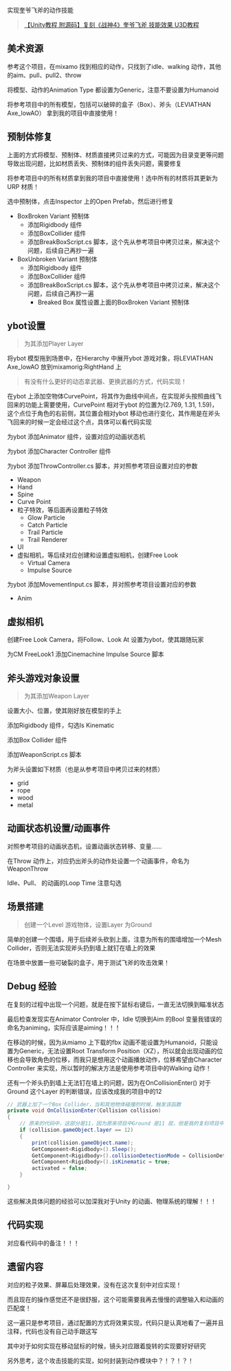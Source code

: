 实现奎爷飞斧的动作技能

>[【Unity教程 附源码】复刻《战神4》奎爷飞斧 技能效果 U3D教程](https://www.bilibili.com/video/BV1gJ411p7FM)

## 美术资源

参考这个项目，在mixamo 找到相应的动作，只找到了idle、walking 动作，其他的aim、pull、pull2、throw 

将模型、动作的Animation Type 都设置为Generic，注意不要设置为Humanoid

将参考项目中的所有模型，包括可以破碎的盒子（Box）、斧头（LEVIATHAN Axe_lowAO） 拿到我的项目中直接使用！

## 预制体修复

上面的方式将模型、预制体、材质直接拷贝过来的方式，可能因为目录变更等问题导致出现问题，比如材质丢失、预制体的组件丢失问题，需要修复

将参考项目中的所有材质拿到我的项目中直接使用！选中所有的材质将其更新为URP 材质！

选中预制体，点击Inspector 上的Open Prefab，然后进行修复

* BoxBroken Variant 预制体
	* 添加Rigidbody 组件
	* 添加BoxCollider 组件
	* 添加BreakBoxScript.cs 脚本，这个先从参考项目中拷贝过来，解决这个问题，后续自己再抄一遍
* BoxUnbroken Variant 预制体
	* 添加Rigidbody 组件
	* 添加BoxCollider 组件
	* 添加BreakBoxScript.cs 脚本，这个先从参考项目中拷贝过来，解决这个问题，后续自己再抄一遍
		* Breaked Box 属性设置上面的BoxBroken Variant 预制体


## ybot设置

>为其添加Player Layer

将ybot 模型拖到场景中，在Hierarchy 中展开ybot 游戏对象，将LEVIATHAN Axe_lowAO 放到mixamorig:RightHand 上

>有没有什么更好的动态拿武器、更换武器的方式，代码实现！

在ybot 上添加空物体CurvePoint，将其作为曲线中间点，在实现斧头按照曲线飞回来的功能上需要使用，CurvePoint 相对于ybot 的位置为(2.769, 1.31, 1.59)，这个点位于角色的右前侧，其位置会相对ybot 移动也进行变化，其作用是在斧头飞回来的时候一定会经过这个点，具体可以看代码实现

为ybot 添加Animator 组件，设置对应的动画状态机

为ybot 添加Character Controller 组件

为ybot 添加ThrowController.cs 脚本，并对照参考项目设置对应的参数

* Weapon
* Hand
* Spine
* Curve Point
* 粒子特效，等后面再设置粒子特效
	* Glow Particle
	* Catch Particle
	* Trail Particle
	* Trail Renderer
* UI
* 虚拟相机，等后续对应创建和设置虚拟相机，创建Free Look
	* Virtual Camera
	* Impulse Source

为ybot 添加MovementInput.cs 脚本，并对照参考项目设置对应的参数

* Anim

## 虚拟相机

创建Free Look Camera，将Follow、Look At 设置为ybot，使其跟随玩家

为CM FreeLook1 添加Cinemachine Impulse Source 脚本

## 斧头游戏对象设置

>为其添加Weapon Layer

设置大小、位置，使其刚好放在模型的手上

添加Rigidbody 组件，勾选Is Kinematic

添加Box Collider 组件

添加WeaponScript.cs 脚本

为斧头设置如下材质（也是从参考项目中拷贝过来的材质）

* grid
* rope
* wood
* metal

## 动画状态机设置/动画事件

对照参考项目的动画状态机，设置动画状态转移、变量……

在Throw 动作上，对应扔出斧头的动作处设置一个动画事件，命名为WeaponThrow

Idle、Pull、 的动画的Loop Time 注意勾选

## 场景搭建

>创建一个Level 游戏物体，设置Layer 为Ground

简单的创建一个围墙，用于后续斧头砍到上面，注意为所有的围墙增加一个Mesh Collider，否则无法实现斧头扔到墙上就钉在墙上的效果

在场景中放置一些可破裂的盒子，用于测试飞斧的攻击效果！

## Debug 经验

在复刻的过程中出现一个问题，就是在按下鼠标右键后，一直无法切换到瞄准状态

最后检查发现实在Animator Controler 中，Idle 切换到Aim 的Bool 变量我错误的命名为animing，实际应该是aiming！！！

在移动的时候，因为从miamo 上下载的fbx 动画不能设置为Humanoid，只能设置为Generic，无法设置Root Transform Position（XZ），所以就会出现动画的位移也会导致角色的位移，而我只是想用这个动画播放动作，位移希望由Character Controller 来实现，所以暂时的解决方法是使用参考项目中的Walking 动作！

还有一个斧头扔到墙上无法钉在墙上的问题，因为在OnCollisionEnter() 对于Ground 这个Layer 的判断错误，应该改成我的项目中的12

```c#
// 武器上加了一个Box Collider，当和其他物体碰撞的时候，触发该函数
private void OnCollisionEnter(Collision collision)
{
    // 原来的代码中，这部分是11，因为原来项目中Ground 是11 层，但是我的复刻项目中Ground 是12 层注意修改
    if (collision.gameObject.layer == 12)
    {
        print(collision.gameObject.name);
        GetComponent<Rigidbody>().Sleep();
        GetComponent<Rigidbody>().collisionDetectionMode = CollisionDetectionMode.ContinuousSpeculative;
        GetComponent<Rigidbody>().isKinematic = true;
        activated = false;
    }

}
```

这些解决具体问题的经验可以加深我对于Unity 的动画、物理系统的理解！！！

## 代码实现

对应看代码中的备注！！！

## 遗留内容

对应的粒子效果、屏幕后处理效果，没有在这次复刻中对应实现！

而且现在的操作感觉还不是很舒服，这个可能需要我再去慢慢的调整输入和动画的匹配度！

这一遍只是参考项目，通过配置的方式将效果实现，代码只是认真地看了一遍并且注释，代码也没有自己动手跟这写

其中对于如何实现在移动鼠标的时候，镜头对应跟着旋转的实现要好好研究

另外思考，这个攻击技能的实现，如何封装到动作模块中？！？！？！
